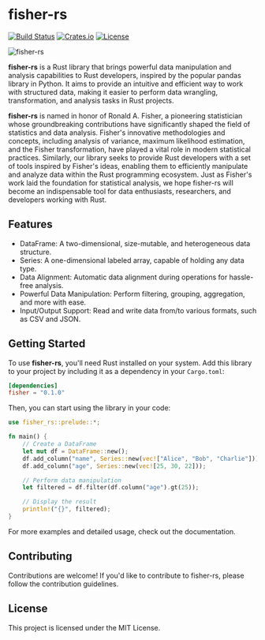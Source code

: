 # fisher-rs

[![Build Status](https://img.shields.io/github/workflow/status/Vilayat-Ali/fisher-rs/Rust%20CI?style=flat-square)](https://github.com/Vilayat-Ali/fisher-rs/actions/workflows/rust.yml)
[![Crates.io](https://img.shields.io/crates/v/fisher-rs.svg?style=flat-square)](https://crates.io/crates/fisher-rs)
[![License](https://img.shields.io/crates/l/fisher-rs.svg?style=flat-square)](LICENSE)

![fisher-rs](path/to/your/logo.png)

**fisher-rs** is a Rust library that brings powerful data manipulation and analysis capabilities to Rust developers, inspired by the popular pandas library in Python. It aims to provide an intuitive and efficient way to work with structured data, making it easier to perform data wrangling, transformation, and analysis tasks in Rust projects.

**fisher-rs** is named in honor of Ronald A. Fisher, a pioneering statistician whose groundbreaking contributions have significantly shaped the field of statistics and data analysis. Fisher's innovative methodologies and concepts, including analysis of variance, maximum likelihood estimation, and the Fisher transformation, have played a vital role in modern statistical practices. Similarly, our library seeks to provide Rust developers with a set of tools inspired by Fisher's ideas, enabling them to efficiently manipulate and analyze data within the Rust programming ecosystem. Just as Fisher's work laid the foundation for statistical analysis, we hope fisher-rs will become an indispensable tool for data enthusiasts, researchers, and developers working with Rust.

## Features

- DataFrame: A two-dimensional, size-mutable, and heterogeneous data structure.
- Series: A one-dimensional labeled array, capable of holding any data type.
- Data Alignment: Automatic data alignment during operations for hassle-free analysis.
- Powerful Data Manipulation: Perform filtering, grouping, aggregation, and more with ease.
- Input/Output Support: Read and write data from/to various formats, such as CSV and JSON.

## Getting Started

To use **fisher-rs**, you'll need Rust installed on your system. Add this library to your project by including it as a dependency in your `Cargo.toml`:

```toml
[dependencies]
fisher = "0.1.0"
```

Then, you can start using the library in your code:

```rust
use fisher_rs::prelude::*;

fn main() {
    // Create a DataFrame
    let mut df = DataFrame::new();
    df.add_column("name", Series::new(vec!["Alice", "Bob", "Charlie"]));
    df.add_column("age", Series::new(vec![25, 30, 22]));

    // Perform data manipulation
    let filtered = df.filter(df.column("age").gt(25));

    // Display the result
    println!("{}", filtered);
}
```

For more examples and detailed usage, check out the documentation.

## Contributing

Contributions are welcome! If you'd like to contribute to fisher-rs, please follow the contribution guidelines.

## License

This project is licensed under the MIT License.